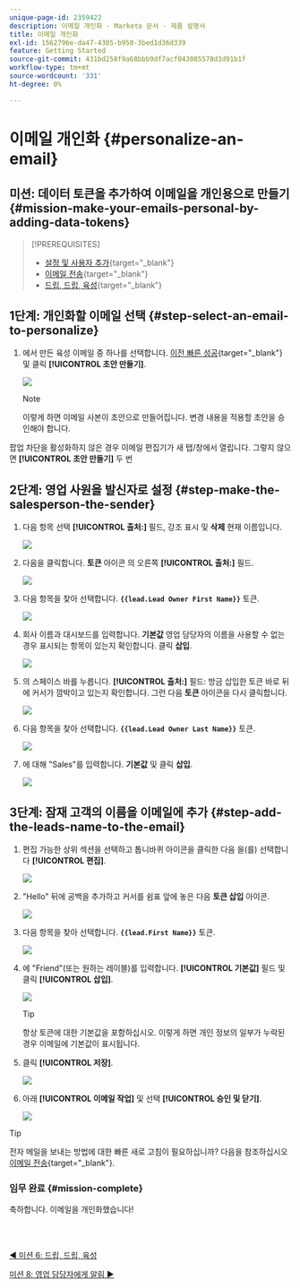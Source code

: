 ```yaml
---
unique-page-id: 2359422
description: 이메일 개인화 - Marketo 문서 - 제품 설명서
title: 이메일 개인화
exl-id: 1562796e-da47-4305-b950-3bed1d36d339
feature: Getting Started
source-git-commit: 431bd258f9a68bbb9df7acf043085578d3d91b1f
workflow-type: tm+mt
source-wordcount: '331'
ht-degree: 0%

---
```


# 이메일 개인화 {#personalize-an-email}

## 미션: 데이터 토큰을 추가하여 이메일을 개인용으로 만들기 {#mission-make-your-emails-personal-by-adding-data-tokens}

>[!PREREQUISITES]
>
>* [설정 및 사용자 추가](/help/marketo/getting-started/quick-wins/get-set-up-and-add-a-person.md){target="_blank"}
>* [이메일 전송](/help/marketo/getting-started/quick-wins/send-an-email.md){target="_blank"}
>* [드립, 드립, 육성](/help/marketo/getting-started/quick-wins/drip-drip-nurture.md){target="_blank"}

## 1단계: 개인화할 이메일 선택 {#step-select-an-email-to-personalize}

1. 에서 만든 육성 이메일 중 하나를 선택합니다. [이전 빠른 성공](/help/marketo/getting-started/quick-wins/drip-drip-nurture.md){target="_blank"} 및 클릭 **[!UICONTROL 초안 만들기]**.

   ![](assets/personalize-an-email-1.png)

   >[!NOTE]
   >
   >이렇게 하면 이메일 사본이 초안으로 만들어집니다. 변경 내용을 적용할 초안을 승인해야 합니다.

팝업 차단을 활성화하지 않은 경우 이메일 편집기가 새 탭/창에서 열립니다. 그렇지 않으면 **[!UICONTROL 초안 만들기]** 두 번

## 2단계: 영업 사원을 발신자로 설정 {#step-make-the-salesperson-the-sender}

1. 다음 항목 선택 **[!UICONTROL 출처:]** 필드, 강조 표시 및 **삭제** 현재 이름입니다.

   ![](assets/personalize-an-email-2.png)

1. 다음을 클릭합니다. **토큰** 아이콘 의 오른쪽 **[!UICONTROL 출처:]** 필드.

   ![](assets/personalize-an-email-3.png)

1. 다음 항목을 찾아 선택합니다. **`{{lead.Lead Owner First Name}}`** 토큰.

   ![](assets/personalize-an-email-4.png)

1. 회사 이름과 대시보드를 입력합니다. **기본값** 영업 담당자의 이름을 사용할 수 없는 경우 표시되는 항목이 있는지 확인합니다. 클릭 **삽입**.

   ![](assets/personalize-an-email-5.png)

1. 의 스페이스 바를 누릅니다. **[!UICONTROL 출처:]** 필드: 방금 삽입한 토큰 바로 뒤에 커서가 깜박이고 있는지 확인합니다. 그런 다음 **토큰** 아이콘을 다시 클릭합니다.

   ![](assets/personalize-an-email-6.png)

1. 다음 항목을 찾아 선택합니다. **`{{lead.Lead Owner Last Name}}`** 토큰.

   ![](assets/personalize-an-email-7.png)

1. 에 대해 &quot;Sales&quot;를 입력합니다. **기본값** 및 클릭 **삽입**.

   ![](assets/personalize-an-email-8.png)

## 3단계: 잠재 고객의 이름을 이메일에 추가 {#step-add-the-leads-name-to-the-email}

1. 편집 가능한 상위 섹션을 선택하고 톱니바퀴 아이콘을 클릭한 다음 을(를) 선택합니다 **[!UICONTROL 편집]**.

   ![](assets/personalize-an-email-9.png)

1. &quot;Hello&quot; 뒤에 공백을 추가하고 커서를 쉼표 앞에 놓은 다음 **토큰 삽입** 아이콘.

   ![](assets/personalize-an-email-10.png)

1. 다음 항목을 찾아 선택합니다. **`{{lead.First Name}}`** 토큰.

   ![](assets/personalize-an-email-11.png)

1. 에 &quot;Friend&quot;(또는 원하는 레이블)를 입력합니다. **[!UICONTROL 기본값]** 필드 및 클릭 **[!UICONTROL 삽입]**.

   ![](assets/personalize-an-email-12.png)

   >[!TIP]
   >
   >항상 토큰에 대한 기본값을 포함하십시오. 이렇게 하면 개인 정보의 일부가 누락된 경우 이메일에 기본값이 표시됩니다.

1. 클릭 **[!UICONTROL 저장]**.

   ![](assets/personalize-an-email-13.png)

1. 아래 **[!UICONTROL 이메일 작업]** 및 선택 **[!UICONTROL 승인 및 닫기]**.

   ![](assets/personalize-an-email-14.png)

>[!TIP]
>
>전자 메일을 보내는 방법에 대한 빠른 새로 고침이 필요하십니까? 다음을 참조하십시오 [이메일 전송](/help/marketo/getting-started/quick-wins/send-an-email.md){target="_blank"}.

### 임무 완료 {#mission-complete}

축하합니다. 이메일을 개인화했습니다!

<br> 

[◄ 미션 6: 드립, 드립, 육성](/help/marketo/getting-started/quick-wins/drip-drip-nurture.md)

[미션 8: 영업 담당자에게 알림 ►](/help/marketo/getting-started/quick-wins/alert-the-sales-rep.md)
